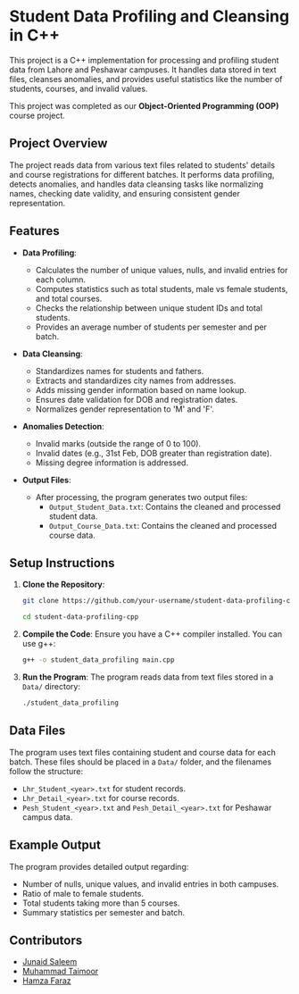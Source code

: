 # Student Data Profiling and Cleansing in C++

This project is a C++ implementation for processing and profiling student data from Lahore and Peshawar campuses. It handles data stored in text files, cleanses anomalies, and provides useful statistics like the number of students, courses, and invalid values.

This project was completed as our **Object-Oriented Programming (OOP)** course project.


## Project Overview

The project reads data from various text files related to students' details and course registrations for different batches. It performs data profiling, detects anomalies, and handles data cleansing tasks like normalizing names, checking date validity, and ensuring consistent gender representation.

## Features

- **Data Profiling**: 
  - Calculates the number of unique values, nulls, and invalid entries for each column.
  - Computes statistics such as total students, male vs female students, and total courses.
  - Checks the relationship between unique student IDs and total students.
  - Provides an average number of students per semester and per batch.
  
- **Data Cleansing**:
  - Standardizes names for students and fathers.
  - Extracts and standardizes city names from addresses.
  - Adds missing gender information based on name lookup.
  - Ensures date validation for DOB and registration dates.
  - Normalizes gender representation to 'M' and 'F'.

- **Anomalies Detection**:
  - Invalid marks (outside the range of 0 to 100).
  - Invalid dates (e.g., 31st Feb, DOB greater than registration date).
  - Missing degree information is addressed.

- **Output Files**:
  - After processing, the program generates two output files:
    - `Output_Student_Data.txt`: Contains the cleaned and processed student data.
    - `Output_Course_Data.txt`: Contains the cleaned and processed course data.

## Setup Instructions

1. **Clone the Repository**:
   ```bash
   git clone https://github.com/your-username/student-data-profiling-cpp.git
   ```
   ```bash
   cd student-data-profiling-cpp
   ```

2. **Compile the Code**:
   Ensure you have a C++ compiler installed. You can use g++:
   ```bash
   g++ -o student_data_profiling main.cpp
   ```

3. **Run the Program**:
   The program reads data from text files stored in a `Data/` directory:
   ```bash
   ./student_data_profiling
   ```

## Data Files

The program uses text files containing student and course data for each batch. These files should be placed in a `Data/` folder, and the filenames follow the structure:
- `Lhr_Student_<year>.txt` for student records.
- `Lhr_Detail_<year>.txt` for course records.
- `Pesh_Student_<year>.txt` and `Pesh_Detail_<year>.txt` for Peshawar campus data.

## Example Output

The program provides detailed output regarding:
- Number of nulls, unique values, and invalid entries in both campuses.
- Ratio of male to female students.
- Total students taking more than 5 courses.
- Summary statistics per semester and batch.


## Contributors
- [Junaid Saleem](https://github.com/JunaidSalim)
- [Muhammad Taimoor](https://github.com/muhammadtaimoor9583)
- [Hamza Faraz](https://github.com/Hamzafaraz1821)